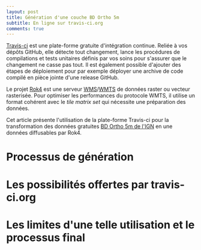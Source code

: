 ```yaml
---
layout: post
title: Génération d'une couche BD Ortho 5m
subtitle: En ligne sur travis-ci.org
comments: true
---
```


[Travis-ci](https://Travis-ci.org) est une plate-forme gratuite d'intégration continue. Reliée à vos dépôts GitHub, elle détecte tout changement, lance les procédures de compilations et tests unitaires définis par vos soins pour s'assurer que le changement ne casse pas tout. Il est également possible d'ajouter des étapes de déploiement pour par exemple déployer une archive de code compilé en pièce jointe d'une release GitHub.

Le projet [Rok4](http://www.rok4.org) est une serveur [WMS](https://geoservices.ign.fr/documentation/geoservices/wms.html)/[WMTS](https://geoservices.ign.fr/documentation/geoservices/wmts.html) de données raster ou vecteur rasterisée. Pour optimiser les performances du protocole WMTS, il utilise un format cohérent avec le *tile matrix set* qui nécessite une préparation des données.

Cet article présente l'utilisation de la plate-forme Travis-ci pour la transformation des données gratuites [BD Ortho 5m de l'IGN](http://pro.ign.fr/bdortho-5m) en une données diffusables par Rok4.

# Processus de génération

# Les possibilités offertes par travis-ci.org

# Les limites d'une telle utilisation et le processus final




